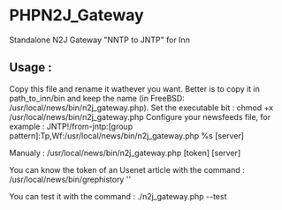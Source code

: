 PHPN2J_Gateway
==============

Standalone N2J Gateway "NNTP to JNTP" for Inn

Usage :
-------
Copy this file and rename it wathever you want.
Better is to copy it in path_to_inn/bin and keep the name (in FreeBSD: /usr/local/news/bin/n2j_gateway.php).
Set the executable bit : chmod +x /usr/local/news/bin/n2j_gateway.php
Configure your newsfeeds file, for example :
JNTP!/from-jntp:[group pattern]:Tp,Wf:/usr/local/news/bin/n2j_gateway.php %s [server]

Manualy : /usr/local/news/bin/n2j_gateway.php [token] [server]

You can know the token of an Usenet article with the command :
/usr/local/news/bin/grephistory '<Message-ID>'

You can test it with the command :
./n2j_gateway.php --test

